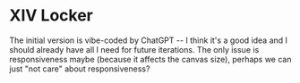 # XIV Locker

The initial version is vibe-coded by ChatGPT -- I think it's a good idea and I should already have all I need for future iterations. The only issue is responsiveness maybe (because it affects the canvas size), perhaps we can just "not care" about responsiveness?
